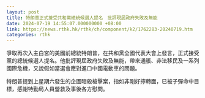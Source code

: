 ```yaml
---
layout: post
title: 特朗普正式接受共和黨總統候選人提名　批評現屆政府失敗及無能
date: 2024-07-19 14:55:07.000000000 +08:00
link: https://news.rthk.hk/rthk/ch/component/k2/1762283-20240719.htm
categories: rthk
---
```


爭取再次入主白宮的美國前總統特朗普，在共和黨全國代表大會上發言，正式接受黨的總統候選人提名。他批評現屆政府失敗及無能，帶來通脹、非法移民及一系列國際危機，又說假如當選會應對進口中國電動車的問題。

特朗普提到上星期六發生的企圖暗殺槍擊案，指如非剛好擰轉面，已被子彈命中目標，感謝特勤局人員營救及事後各方慰問。
